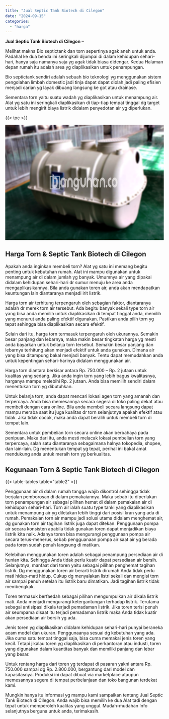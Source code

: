 ```yaml
---
title: "Jual Septic Tank Biotech di Cilegon"
date: "2024-09-15"
categories: 
  - "harga"
---
```


**Jual Septic Tank Biotech di Cilegon** –

Melihat makna Bio septictank dan torn sepertinya agak aneh untuk anda. Padahal ke dua benda ini seringkali dijumpai di dalam kehidupan sehari-hari, hanya saja namanya saja yg agak tidak biasa didengar. Kedua Halaman depan rumah itu adalah area yg diaplikasikan untuk penampungan.

Bio septictank sendiri adalah sebuah bio teknologi yg menggunakan sistem pengolahan limbah domestic jadi tinja dapat dapat diolah jadi paling efisien menjadi carian yg layak dibuang langsung ke got atau drainase.

Sementara torn yaitu suatu wadah yg diaplikasikan untuk menampung air. Alat yg satu ini seringkali diaplikasikan di tiap-tiap tempat tinggal dg target untuk lebih mengirit biaya listrik didalam penyedotan air yg diperlukan.

{{< toc >}}

![Jual Septic Tank Biotech di Cilegon](/images/jual-bio-septictank-36.png)

## Harga Torn & Septic Tank Biotech di Cilegon

Apakah anda inginkan membeli torn? Alat yg satu ini memang begitu penting untuk kebutuhan rumah. Alat ini mampu digunakan untuk menampung air di dalam jumlah yg banyak. Umumnya air yang dipakai didalam kehidupan sehari-hari dr sumur menuju ke area anda mengaplikasikannya. Bila anda gunakan toren air, anda akan mendapatkan keuntungan lain diantaranya menjadi irit listrik.

Harga torn air terhitung terpengaruh oleh sebagian faktor, diantaranya adalah dr merek torn air tersebut. Ada begitu banyak sekali type torn air yang bisa anda memilih untuk diaplikasikan di tempat tinggal anda, memilih yang menurut anda paling efektif digunakan. Pastikan anda pilih torn yg tepat sehingga bisa diaplikasikan secara efektif.

Selain dari itu, harga torn termasuk terpengaruh oleh ukurannya. Semakin besar panjang dan lebarnya, maka makin besar tingkatan harga yg mesti anda bayarkan untuk belanja torn tersebut. Semakin besar panjang dan lebarnya terhitung akan menjadi efektif untuk anda gunakan. Dimana air yang bisa ditampung bakal menjadi banyak. Tentu dapat memudahkan anda untuk kepentingan sehari-harinya didalam menggunakan air.

Harga torn diantara berkisar antara Rp. 750.000 – Rp. 2 jutaan untuk kualitas yang sedang. Jika anda ingin torn yang lebih bagus kwalitasnya, harganya mampu melebihi Rp. 2 jutaan. Anda bisa memilih sendiri dalam menentukan torn yg dibutuhkan.

Untuk belanja torn, anda dapat mencari lokasi agen torn yang amanah dan terpercaya. Anda bisa memesannya secara segera di toko paling dekat atau membeli dengan cara online. Bila anda membeli secara langsung dapat mampu meraba saat itu juga kualitas dr torn selanjutnya apakah efektif atau tidak. Jika tidak cocok, maka anda dapat beralih untuk membeli torn di tempat lain.

Sementara untuk pembelian torn secara online akan berbahaya pada penipuan. Maka dari itu, anda mesti melacak lokasi pembelian torn yang terpercaya, salah satu diantaranya sebagaimana halnya tokopedia, shopee, dan lain-lain. Dg menentukan tempat yg tepat, perihal ini bakal amat mendukung anda untuk meraih torn yg berkualitas.

## Kegunaan Torn & Septic Tank Biotech di Cilegon

{{< table-tables table="table2" >}}

Penggunaan air di dalam rumah tangga wajib dikontrol sehingga tidak berjalan pemborosan di dalam pemakaiannya. Maka sebab itu diperlukan torn penampungan air sebagai pilihan hemat di dalam pemakaian air di kehidupan sehari-hari. Torn air ialah suatu type tanki yang diaplikasikan untuk menampung air yg diletakan lebih tinggi dari posisi kran yang ada di rumah. Pemakaian torn air mampu jadi solusi utama didalam menghemat air, dg gunakan torn air tagihan listrik juga dapat ditekan. Penggunaan pompa air secara konsisten apabila tidak gunakan toren dapat menjadikan biaya listrik kita naik. Adanya toren bisa mengurangi penggunaan pompa air secara terus-menerus, sebab pengguanaan pompa air saat air yg berada pada toren sudah penuh langsung di matikan.

Kelebihan menggunakan toren adalah sebagai penampung persediaan air di hunian kita. Sehingga Anda tidak perlu kuatir dapat persediaan air bersih. Selanjutnya, manfaat dari toren yaitu sebagai pilihan penghemat tagihan listrik. Dg menggunakan toren air berarti listrik dirumah Anda tidak perlu mati hidup-mati hidup. Cukup dg menyalakan listri sekali dan mengisi torn air sampai penuh setelah itu listrik baru dimatikan. Jadi tagihan listrik tidak membengkak.

Toren termasuk berfaedah sebagai pilihan mengumpulkan air dikala listrik mati. Anda menjadi mengurangi ketergantungan terhadap listrik. Terutama sebagai antisipasi dikala terjadi pemadaman listrik. Jika toren terisi penuh air seumpama disaat itu terjadi pemadaman listrik maka Anda tidak kuatir akan persediaan air bersih yg ada.

Jenis toren yg diaplikasikan didalam kehidupan sehari-hari punyai beraneka acam model dan ukuran. Penggunaanya sesuai dg kebutuhan yang ada. Jika cuma satu tempat tinggal saja, bisa cuma memakai jenis toren yang kecil. Tetapi jikalau toren yg diaplikasikan di perkantoran atau industi, toren yang digunakan dalam kuantitas banyak dan memiliki panjang dan lebar yang besar.

Untuk rentang harga dari toren yg terdapat di pasaran yakni antara Rp. 750.000 sampai dg Rp. 2.800.000, bergantung dari model dan kapasitasnya. Produksi ini dapat dibuat via marketplace ataupun memesannya segera di tempat perbelanjaan dan toko bangunan terdekat kami.

Mungkin hanya itu informasi yg mampu kami sampaikan tentang Jual Septic Tank Biotech di Cilegon. Anda wajib bisa memilih ke dua Alat tadi dengan tepat untuk memperoleh kualitas yang unggul. Mudah-mudahan Info selanjutnya berguna untuk anda, terimakasih.
